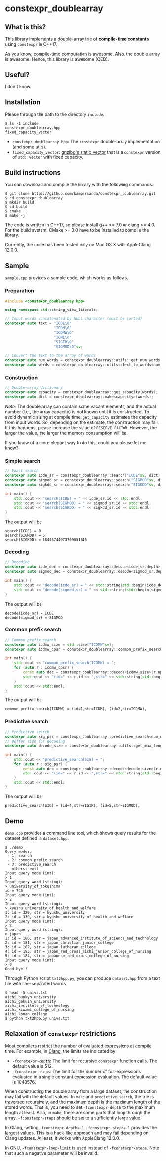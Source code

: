 # constexpr_doublearray

## What is this?

This library implements a double-array trie of **compile-time constants** using `constexpr` in C++17.

As you know, compile-time computation is awesome. Also, the double array is awesome. Hence, this library is awesome (QED).

## Useful?

I don't know.

## Installation 

Please through the path to the directory `include`.

```shell
$ ls -1 include
constexpr_doublearray.hpp
fixed_capacity_vector
```

- `constexpr_doublearray.hpp`: The `constexpr` double-array implementation (and some utils).
- `fixed_capacity_vector`: [gnzlbg's static_vector](https://github.com/gnzlbg/static_vector) that is a `constexpr` version of `std::vector` with fixed capacity.

## Build instructions

You can download and compile the library with the following commands:

```shell
$ git clone https://github.com/kampersanda/constexpr_doublearray.git
$ cd constexpr_doublearray
$ mkdir build
$ cd build
$ cmake ..
$ make -j
```

The code is written in C++17, so please install g++ >= 7.0 or clang >= 4.0. For the build system, CMake >= 3.0 have to be installed to compile the library.

Currently, the code has been tested only on Mac OS X with AppleClang 12.0.0.

## Sample

 `sample.cpp` provides a sample code, which works as follows.

### Preparation

```c++
#include <constexpr_doublearray.hpp>

using namespace std::string_view_literals;

// Input words concatenated by NULL character (must be sorted)
constexpr auto text = "ICDE\0"
                      "ICDM\0"
                      "ICDMW\0"
                      "ICML\0"
                      "SIGIR\0"
                      "SIGMOD\0"sv;

// Convert the text to the array of words
constexpr auto num_words = constexpr_doublearray::utils::get_num_words(text);
constexpr auto words = constexpr_doublearray::utils::text_to_words<num_words>(text);
```

### Construction

```c++
// Double-array dictionary
constexpr auto capacity = constexpr_doublearray::get_capacity(words);
constexpr auto dict = constexpr_doublearray::make<capacity>(words);
```

*Note:* The double array can contain some vacant elements, and the actual number (i.e., the array capacity) is not known until it is constructed. To avoid dynamic sizing at compile time, `get_capacity` estimates the capacity from input words. So, depending on the estimate, the construction may fail. If this happens, please increase the value of `RESERVE_FACTOR`. However, the larger the value, the larger the memory consumption will be.

If you know of a more elegant way to do this, could you please let me know?

### Simple search

```c++
// Exact search
constexpr auto icde_sr = constexpr_doublearray::search("ICDE"sv, dict);
constexpr auto sigmod_sr = constexpr_doublearray::search("SIGMOD"sv, dict);
constexpr auto sigkdd_sr = constexpr_doublearray::search("SIGKDD"sv, dict);

int main() {
    std::cout << "search(ICDE) = " << icde_sr.id << std::endl;
    std::cout << "search(SIGMOD) = " << sigmod_sr.id << std::endl;
    std::cout << "search(SIGKDD) = " << sigkdd_sr.id << std::endl;
}
```

The output will be

```
search(ICDE) = 0
search(SIGMOD) = 5
search(SIGKDD) = 18446744073709551615
```

### Decoding

```c++
// Decoding
constexpr auto icde_dec = constexpr_doublearray::decode<icde_sr.depth>(icde_sr.npos, dict);
constexpr auto sigmod_dec = constexpr_doublearray::decode<sigmod_sr.depth>(sigmod_sr.npos, dict);

int main() {
    std::cout << "decode(icde_sr) = " << std::string(std::begin(icde_dec), std::end(icde_dec)) << std::endl;
    std::cout << "decode(sigmod_sr) = " << std::string(std::begin(sigmod_dec), std::end(sigmod_dec)) << std::endl;
}
```

The output will be

```
decode(icde_sr) = ICDE
decode(sigmod_sr) = SIGMOD
```

### Common prefix search

```c++
// Common prefix search
constexpr auto icdmw_size = std::size("ICDMW"sv);
constexpr auto icdmw_cpsr = constexpr_doublearray::common_prefix_search<icdmw_size>("ICDMW"sv, dict);

int main() {
    std::cout << "common_prefix_search(ICDMW) = ";
    for (auto r : icdmw_cpsr) {
        const auto dec = constexpr_doublearray::decode<icdmw_size>(r.npos, dict);
        std::cout << "(id=" << r.id << ",str=" << std::string(std::begin(dec), std::end(dec)) << "), ";
    }
    std::cout << std::endl;
}
```

The output will be

```
common_prefix_search(ICDMW) = (id=1,str=ICDM), (id=2,str=ICDMW), 
```

### Predictive search

```c++
// Predictive search
constexpr auto sig_psr = constexpr_doublearray::predictive_search<num_words>("SIG"sv, dict);
// Buffer size for decoding
constexpr auto decode_size = constexpr_doublearray::utils::get_max_length(words);

int main() {
    std::cout << "predictive_search(SIG) = ";
    for (auto r : sig_psr) {
        const auto dec = constexpr_doublearray::decode<decode_size>(r.npos, dict);
        std::cout << "(id=" << r.id << ",str=" << std::string(std::begin(dec), std::end(dec)) << "), ";
    }
    std::cout << std::endl;
}
```

The output will be

```
predictive_search(SIG) = (id=4,str=SIGIR), (id=5,str=SIGMOD), 
```

## Demo

`demo.cpp` provides a command line tool, which shows query results for the dataset defined in  `dataset.hpp`.

```shell
$ ./demo
Query modes:
 - 1: search
 - 2: common_prefix_search
 - 3: predictive_search
 - others: exit
Input query mode (int):
> 1
Input query word (string):
> university_of_tokushima
id = 745
Input query mode (int):
> 2                
Input query word (string):
> kyushu_university_of_health_and_welfare
1: id = 329, str = kyushu_university
2: id = 330, str = kyushu_university_of_health_and_welfare
Input query mode (int):
> 3
Input query word (string):
> japan
1: id = 180, str = japan_advanced_institute_of_science_and_technology
2: id = 181, str = japan_christian_junior_college
3: id = 182, str = japan_lutheran_college
4: id = 183, str = japan_red_cross_aichi_junior_college_of_nursing
5: id = 184, str = japanese_red_cross_college_of_nursing
Input query mode (int):
> 0
Good bye!!
```

Through Python script `txt2hpp.py`, you can produce `dataset.hpp` from a text file with line-separated words.

```shell
$ head -5 univs.txt
aichi_bunkyo_university
aichi_gakuin_university
aichi_institute_of_technology
aichi_kiwami_college_of_nursing
aichi_konan_college
$ python txt2hpp.py univs.txt
```

## Relaxation of `constexpr` restrictions 

Most compilers restrict the number of evaluated expressions at compile time. For example, in [Clang](https://clang.llvm.org/docs/UsersManual.html), the limits are indicated by

- `-fconstexpr-depth`: The limit for recursive `constexpr` function calls. The default value is 512.
- `-fconstexpr-steps`: The limit for the number of full-expressions evaluated in a single constant expression evaluation. The default value is 1048576.

When constructing the double array from a large dataset, the construction may fail with the default values. In `make` and `predictive_search`, the trie is traversed recursively, and the maximum depth is the maximum length of the stored words. That is, you need to set `-fconstexpr-depth` to the maximum length at least. Also, in `make`, there are some parts that loop through the array, `-fconstexpr-steps` should be set to a sufficiently large value.

In Clang, setting `-fconstexpr-depth=-1 -fconstexpr-steps=-1` provides the largest values. This is a hack-like approach and may fail depending on Clang updates. At least, it works with AppleClang 12.0.0.

In [GNU](https://gcc.gnu.org/onlinedocs/gcc/C_002b_002b-Dialect-Options.html), `-fconstexpr-loop-limit` is used instead of `-fconstexpr-steps`. Note that such a negative parameter will be invalid.
